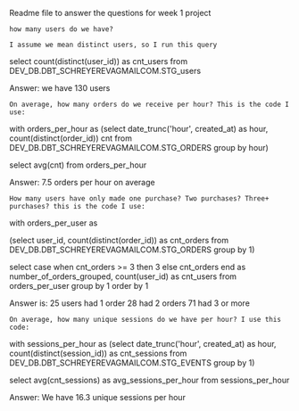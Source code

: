 

Readme file to answer the questions for week 1 project

    how many users do we have?

    I assume we mean distinct users, so I run this query

select count(distinct(user_id)) as cnt_users from DEV_DB.DBT_SCHREYEREVAGMAILCOM.STG_users

Answer: we have 130 users

    On average, how many orders do we receive per hour? This is the code I use:

with orders_per_hour as (select date_trunc('hour', created_at) as hour, count(distinct(order_id)) cnt from DEV_DB.DBT_SCHREYEREVAGMAILCOM.STG_ORDERS group by hour)

select avg(cnt) from orders_per_hour

Answer: 7.5 orders per hour on average

    How many users have only made one purchase? Two purchases? Three+ purchases? this is the code I use:

with orders_per_user as

  (select user_id, count(distinct(order_id)) as cnt_orders
  from DEV_DB.DBT_SCHREYEREVAGMAILCOM.STG_ORDERS
  group by 1)

select case when cnt_orders >= 3 then 3 else cnt_orders end as number_of_orders_grouped, count(user_id) as cnt_users from orders_per_user group by 1 order by 1

Answer is: 25 users had 1 order 28 had 2 orders 71 had 3 or more

    On average, how many unique sessions do we have per hour? I use this code:

with sessions_per_hour as (select date_trunc('hour', created_at) as hour, count(distinct(session_id)) as cnt_sessions from DEV_DB.DBT_SCHREYEREVAGMAILCOM.STG_EVENTS group by 1)

select avg(cnt_sessions) as avg_sessions_per_hour from sessions_per_hour

Answer: We have 16.3 unique sessions per hour
